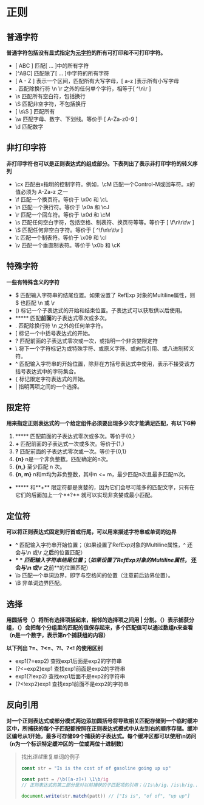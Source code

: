 # 正则

## 普通字符

**普通字符包括没有显式指定为<u>元字符</u>的所有可打印和不可打印字符。**

* [ ABC ]  匹配[ ... ]中的所有字符
* [^ABC]  匹配除了[ ... ]中字符的所有字符
* [ A - Z ]  表示一个区间，匹配所有大写字母，[ a-z ]表示所有小写字母
* .  匹配除换行符  \n  \r  之外的任何单个字符，相等于[ ^\n\r ]
* \s  匹配所有空白符，包括换行
* \S  匹配非空字符，不包括换行
* [ \s\S ]  匹配所有
* \w  匹配字母、数字、下划线。等价于 [ A-Za-z0-9 ]
* \d  匹配数字

## 非打印字符

**非打印字符也可以是正则表达式的组成部分。下表列出了表示非打印字符的转义序列**

- \cx  匹配由x指明的控制字符。例如，\cM 匹配一个Control-M或回车符。x的值必须为 A-Za-z 之一
- \f  匹配一个换页符。等价于 \x0c 和 \cL
- \n  匹配一个换行符。等价于 \x0a 和 \cJ
- \r  匹配一个回车符。等价于 \x0d 和 \cM
- \s  匹配任何空白字符，包括空格、制表符、换页符等等。等价于 [ \f\n\r\t\v ]
- \S  匹配任何非空白字符。等价于 [ ^\f\n\r\t\v ]
- \t  匹配一个制表符。等价于 \x09 和 \cI
- \v  匹配一个垂直制表符。等价于 \x0b 和 \cK

## 特殊字符

**一些有特殊含义的字符**

* $  匹配输入字符串的结尾位置。如果设置了 RefExp 对象的Multiline属性，则 $ 也匹配 \n 或 \r
* ()  标记一个子表达式的开始和结束位置。子表达式可以获取供以后使用。
* *****  匹配**前面**的子表达式零次或多次。
* .  匹配除换行符 \n 之外的任何单字符。
* [  标记一个中括号表达式的开始。
* ?  匹配前面的子表达式零次或一次，或指明一个非贪婪限定符
* \  将下一个字符标记为或特殊字符、或原义字符、或向后引用、或八进制转义符。
* ^  匹配输入字符串的开始位置，除非在方括号表达式中使用，表示不接受该方括号表达式中的字符集合。
* {  标记限定字符表达式的开始。
* |  指明两项之间的一个选择。

## 限定符

**用来指定正则表达式的一个给定组件必须要出现多少次才能满足匹配，有以下6种**

1. *****  匹配前面的子表达式零次或多次。等价于{0,}
2. **+**  匹配前面的子表达式一次或多次。等价于{1,}
3. **?**  匹配前面的子表达式零次或一次。等价于{0,1}
4. **{n}**  n是一个非负整数。匹配确定的n次。
5. **{n,}**  至少匹配 n 次。
6. **{n, m}**  n和m均为非负整数，其中n <= m，最少匹配n次且最多匹配m次。

* ***** 和**+** 限定符都是贪婪的，因为它们会尽可能多的匹配文字，只有在它们的后面加上一个**?** 就可以实现非贪婪或最小匹配。

## 定位符

**可以将正则表达式固定到行首或行尾，可以用来描述字符串或单词的边界**

* **^**  匹配输入字符串开始位置；（如果设置了RefExp对象的Multiline属性，^ 还会与\n 或\r 之**后**的位置匹配）
* **$**  匹配输入字符串结尾位置；（如果设置了RefExp对象的Multiline属性，$ 还会与\n 或\r 之**前**的位置匹配）
* \b  匹配一个单词边界，即字与空格间的位置（注意前后边界位置）。
* \B  非单词边界匹配。

## 选择

**用圆括号（）将所有选择项括起来，相邻的选择项之间用 | 分割。（）表示捕获分组，（）会把每个分组里的匹配的值保存起来，多个匹配值可以通过数组n来查看（n是一个数字，表示第n个捕获组的内容）**

**以下列出 ?=、?<=、?!、?<! 的使用区别**

* exp1(?=exp2)  查找exp1后面是exp2的字符串
* (?<=exp2)exp1  查找exp1前面是exp2的字符串
* exp1(?!exp2)  查找exp1后面不是exp2的字符串
* (?<!exp2)exp1  查找exp1前面不是exp2的字符串

## 反向引用

**对一个正则表达式或部分模式两边添加圆括号将导致相关匹配存储到一个临时缓冲区中，所捕获的每个子匹配都按照在正则表达式模式中从左到右的顺序存储。缓冲区编号从1开始，最多可存储99个捕获的子表达式。每个缓冲区都可以使用\n访问（n为一个标识特定缓冲区的一位或两位十进制数）**

> 找出*连续*重复单词的例子
>
> ```js
> const str = "Is is the cost of of gasoline going up up"
> 
> const patt = /\b([a-z]+) \1\b/ig
> // 正则表达式的第二部分是对以前捕获的子匹配项的引用；（/Is\b/ig、/is\b/ig...）
> 
> document.write(str.match(patt)) // ["Is is", "of of", "up up"]
> ```


